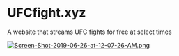 # UFCfight.xyz
A website that streams UFC fights for free at select times

[![Screen-Shot-2019-06-26-at-12-07-26-AM.png](https://i.postimg.cc/TPmfNK5M/Screen-Shot-2019-06-26-at-12-07-26-AM.png)](https://postimg.cc/d7qbLt94)
